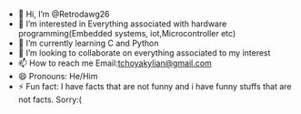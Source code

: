 - 👋 Hi, I’m @Retrodawg26
- 👀 I’m interested in Everything associated with hardware programming(Embedded systems, iot,Microcontroller etc)
- 🌱 I’m currently learning C and Python
- 💞️ I’m looking to collaborate on everything associated to my interest
- 📫 How to reach me Email:tchoyakylian@gmail.com
- 😄 Pronouns: He/Him
- ⚡ Fun fact: I have facts that are not funny and i have funny stuffs that are not facts. Sorry:(

<!---
Retrodawg26/Retrodawg26 is a ✨ special ✨ repository because its `README.md` (this file) appears on your GitHub profile.
You can click the Preview link to take a look at your changes.
--->
